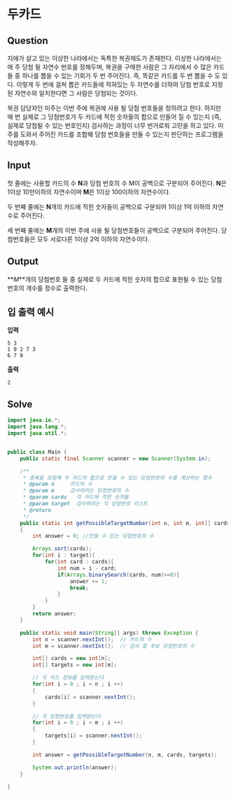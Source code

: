 # 두카드

## Question

지애가 살고 있는 이상한 나라에서는 독특한 복권제도가 존재한다. 이상한 나라에서는 매 주 당첨 될 자연수 번호를 정해두며, 복권을 구매한 사람은 그 자리에서 수 많은 카드들 중 하나를 뽑을 수 있는 기회가 두 번 주어진다. 즉, 똑같은 카드를 두 번 뽑을 수 도 있다. 이렇게 두 번에 걸쳐 뽑은 카드들에 적혀있는 두 자연수를 더하여 당첨 번호로 지정된 자연수와 일치한다면 그 사람은 당첨되는 것이다.

복권 담당자인 미주는 이번 주에 복권에 사용 될 당첨 번호들을 정하려고 한다. 하지만 매 번 실제로 그 당첨번호가 두 카드에 적힌 숫자들의 합으로 만들어 질 수 있는지 (즉, 실제로 당첨될 수 있는 번호인지) 검사하는 과정이 너무 번거로워 고민을 하고 있다. 미주를 도와서 주어진 카드를 조합해 당첨 번호들을 만들 수 있는지 판단하는 프로그램을 작성해주자.

## Input

첫 줄에는 사용할 카드의 수 **N**과 당첨 번호의 수 M이 공백으로 구분되어 주어진다. **N**은 1이상 10만이하의 자연수이며 **M**은 1이상 100이하의 자연수이다.

두 번째 줄에는 **N**개의 카드에 적힌 숫자들이 공백으로 구분되어 1이상 1억 이하의 자연수로 주어진다.

세 번째 줄에는 **M**개의 이번 주에 사용 될 당첨번호들이 공백으로 구분되어 주어진다. 당첨번호들은 모두 서로다른 1이상 2억 이하의 자연수이다.

## Output

**_M_**개의 당첨번호 들 중 실제로 두 카드에 적힌 숫자의 합으로 표현될 수 있는 당첨번호의 개수를 정수로 출력한다.

## 입 출력 예시

**입력**

```
5 3
1 9 2 7 3
6 7 8
```

**출력**

```
2
```

## Solve

```java
import java.io.*;
import java.lang.*;
import java.util.*;


public class Main {
	public static final Scanner scanner = new Scanner(System.in);

	/**
	 * 중복을 포함해 두 카드의 합으로 만들 수 있는 당첨번호의 수를 계산하는 함수
	 * @param n     카드의 수
	 * @param m     검사하려는 당첨번호의 수
	 * @param cards   각 카드에 적힌 숫자들
	 * @param target  검사하려는 각 당첨번호 리스트
	 * @return
	 */
	public static int getPossibleTargetNumber(int n, int m, int[] cards, int[] target)
	{
		int answer = 0; //만들 수 있는 당첨번호의 수

		Arrays.sort(cards);
		for(int i : target){
			for(int card : cards){
				int num = i - card;
				if(Arrays.binarySearch(cards, num)>=0){
					answer += 1;
					break;
				}
			}
		}
		return answer;
	}

	public static void main(String[] args) throws Exception {
		int n = scanner.nextInt();  // 카드의 수
		int m = scanner.nextInt();  // 검사 할 후보 당첨번호의 수

		int[] cards = new int[n];
		int[] targets = new int[m];

		// 각 카드 정보를 입력받는다
		for(int i = 0 ; i < n ; i ++)
		{
			cards[i] = scanner.nextInt();
		}

		// 각 당첨번호를 입력받는다
		for(int i = 0 ; i < m ; i ++)
		{
			targets[i] = scanner.nextInt();
		}

		int answer = getPossibleTargetNumber(n, m, cards, targets);

		System.out.println(answer);
	}

}

```
